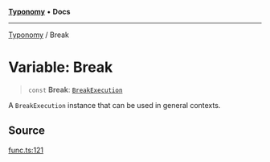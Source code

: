 [**Typonomy**](../README.md) • **Docs**

***

[Typonomy](../globals.md) / Break

# Variable: Break

> `const` **Break**: [`BreakExecution`](../classes/BreakExecution.md)

A `BreakExecution` instance that can be used in general contexts.

## Source

[func.ts:121](https://github.com/softcraft-development/typonomy/blob/ed30302645156be7a3415a48b3f38706435f25d3/src/func.ts#L121)
